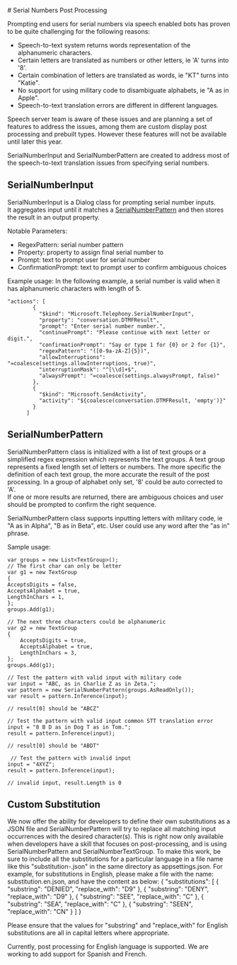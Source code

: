 ﻿﻿﻿# Serial Numbers Post Processing 

Prompting end users for serial numbers via speech enabled bots has proven to be quite challenging for the following reasons:
- Speech-to-text system returns words representation of the alphanumeric characters.
- Certain letters are translated as numbers or other letters, ie 'A' turns into '8'.
- Certain combination of letters are translated as words, ie "KT" turns into "Katie".
- No support for using military code to disambiguate alphabets, ie "A as in Apple".
- Speech-to-text translation errors are different in different languages.

Speech server team is aware of these issues and are planning a set of features to address the issues, 
among them are custom display post processing and prebuilt types. However these features will not be available until later this year.

SerialNumberInput and SerialNumberPattern are created to address most of the speech-to-text translation issues from 
specifying serial numbers.  

## SerialNumberInput
SerialNumberInput is a Dialog class for prompting serial number inputs.  
It aggregates input until it matches a [SerialNumberPattern](#serialnumberpattern) and then stores the result in an output property.

Notable Parameters:
- RegexPattern: serial number pattern
- Property: property to assign final serial number to
- Prompt: text to prompt user for serial number
- ConfirmationPrompt: text to prompt user to confirm ambiguous choices

Example usage:
In the following example, a serial number is valid when it has alphanumeric characters with length of 5.

```
"actions": [
        {
          "$kind": "Microsoft.Telephony.SerialNumberInput",
          "property": "conversation.DTMFResult",
          "prompt": "Enter serial number number.",
          "continuePrompt": "Please continue with next letter or digit.",
          "confirmationPrompt": "Say or type 1 for {0} or 2 for {1}",
          "regexPattern": "([0-9a-zA-Z]{5})",
          "allowInterruptions": "=coalesce(settings.allowInterruptions, true)",
          "interruptionMask": "^[\\d]+$",
          "alwaysPrompt": "=coalesce(settings.alwaysPrompt, false)"
        },
        {
          "$kind": "Microsoft.SendActivity",
          "activity": "${coalesce(conversation.DTMFResult, 'empty')}"
        }
      ]
```



## SerialNumberPattern

SerialNumberPattern class is initialized with a list of text groups or a simplified regex expression which represents the text groups.
A text group represents a fixed length set of letters or numbers.  The more specific the definition of each text group, the more accurate the result of the post processing. 
In a group of alphabet only set, '8' could be auto corrected to 'A'.  
If one or more results are returned, there are ambiguous choices and user should be prompted to confirm the right sequence.

SerialNumberPattern class supports inputting letters with military code, ie "A as in Alpha", "B as in Beta", etc.  User could use any word after the "as in" phrase.

Sample usage:

    var groups = new List<TextGroup>();
    // The first char can only be letter
    var g1 = new TextGroup
    {
    AcceptsDigits = false,
    AcceptsAlphabet = true,
    LengthInChars = 1,
    };
    groups.Add(g1);
        
    // The next three characters could be alphanumeric
    var g2 = new TextGroup
    {
        AcceptsDigits = true,
        AcceptsAlphabet = true,
        LengthInChars = 3,
    };
    groups.Add(g1);
    
    // Test the pattern with valid input with military code
    var input = "ABC, as in Charlie Z as in Zeta.";
    var pattern = new SerialNumberPattern(groups.AsReadOnly());
    var result = pattern.Inference(input);
    
    // result[0] should be "ABCZ"
    
    // Test the pattern with valid input common STT translation error
    input = "8 B D as in Dog T as in Tom.";
    result = pattern.Inference(input);
    
    // result[0] should be "ABDT"
    
     // Test the pattern with invalid input
    input = "4XYZ";
    result = pattern.Inference(input);
    
    // invalid input, result.Length is 0

## Custom Substitution
We now offer the ability for developers to define their own substitutions as a JSON file and SerialNumberPattern will try to replace all matching input occurrences with the desired character(s).
This is right now only available when developers have a skill that focuses on post-processing, and is using SerialNumberPattern and SerialNumberTextGroup.
To make this work, be sure to include all the substitutions for a particular language in a file name like this "substitution-<language code>.json" in the same directory as appsettings.json.
For example, for substitutions in English, please make a file with the name: substitution.en.json, and have the content as below:
{
  "substitutions": [
    {
      "substring": "DENIED",
      "replace_with": "D9"
    },
    {
      "substring": "DENY",
      "replace_with": "D9"
    },
    {
      "substring": "SEE",
      "replace_with": "C"
    },
    {
      "substring": "SEA",
      "replace_with": "C"
    },
    {
      "substring": "SEEN",
      "replace_with": "CN"
    }
  ]
}

Please ensure that the values for "substring" and "replace_with" for English substitutions are all in capital letters where appropriate.

Currently, post processing for English language is supported.  We are working to add support for Spanish and French.



